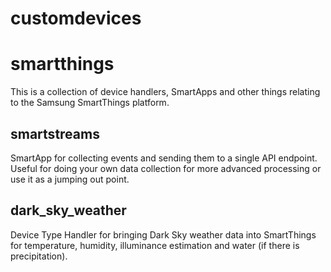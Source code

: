 # customdevices

# smartthings

This is a collection of device handlers, SmartApps and other things relating to the Samsung SmartThings platform.

## smartstreams
SmartApp for collecting events and sending them to a single API endpoint.  Useful for doing your own data collection for more advanced processing or use it as a jumping out point.

## dark_sky_weather
Device Type Handler for bringing Dark Sky weather data into SmartThings for temperature, humidity, illuminance estimation and water (if there is precipitation).
